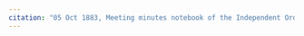 ```yaml
---
citation: "05 Oct 1883, Meeting minutes notebook of the Independent Order of Good Templars, High Bridge Lodge No. 296, Tompkins County History Center, Ithaca NY."
---
```



